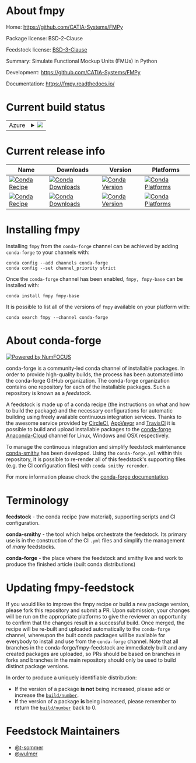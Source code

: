 About fmpy
==========

Home: https://github.com/CATIA-Systems/FMPy

Package license: BSD-2-Clause

Feedstock license: [BSD-3-Clause](https://github.com/conda-forge/fmpy-feedstock/blob/master/LICENSE.txt)

Summary: Simulate Functional Mockup Units (FMUs) in Python

Development: https://github.com/CATIA-Systems/FMPy

Documentation: https://fmpy.readthedocs.io/

Current build status
====================


<table>
    
  <tr>
    <td>Azure</td>
    <td>
      <details>
        <summary>
          <a href="https://dev.azure.com/conda-forge/feedstock-builds/_build/latest?definitionId=5322&branchName=master">
            <img src="https://dev.azure.com/conda-forge/feedstock-builds/_apis/build/status/fmpy-feedstock?branchName=master">
          </a>
        </summary>
        <table>
          <thead><tr><th>Variant</th><th>Status</th></tr></thead>
          <tbody><tr>
              <td>linux_64_python3.6.____cpython</td>
              <td>
                <a href="https://dev.azure.com/conda-forge/feedstock-builds/_build/latest?definitionId=5322&branchName=master">
                  <img src="https://dev.azure.com/conda-forge/feedstock-builds/_apis/build/status/fmpy-feedstock?branchName=master&jobName=linux&configuration=linux_64_python3.6.____cpython" alt="variant">
                </a>
              </td>
            </tr><tr>
              <td>linux_64_python3.7.____73_pypy</td>
              <td>
                <a href="https://dev.azure.com/conda-forge/feedstock-builds/_build/latest?definitionId=5322&branchName=master">
                  <img src="https://dev.azure.com/conda-forge/feedstock-builds/_apis/build/status/fmpy-feedstock?branchName=master&jobName=linux&configuration=linux_64_python3.7.____73_pypy" alt="variant">
                </a>
              </td>
            </tr><tr>
              <td>linux_64_python3.7.____cpython</td>
              <td>
                <a href="https://dev.azure.com/conda-forge/feedstock-builds/_build/latest?definitionId=5322&branchName=master">
                  <img src="https://dev.azure.com/conda-forge/feedstock-builds/_apis/build/status/fmpy-feedstock?branchName=master&jobName=linux&configuration=linux_64_python3.7.____cpython" alt="variant">
                </a>
              </td>
            </tr><tr>
              <td>linux_64_python3.8.____cpython</td>
              <td>
                <a href="https://dev.azure.com/conda-forge/feedstock-builds/_build/latest?definitionId=5322&branchName=master">
                  <img src="https://dev.azure.com/conda-forge/feedstock-builds/_apis/build/status/fmpy-feedstock?branchName=master&jobName=linux&configuration=linux_64_python3.8.____cpython" alt="variant">
                </a>
              </td>
            </tr><tr>
              <td>linux_64_python3.9.____cpython</td>
              <td>
                <a href="https://dev.azure.com/conda-forge/feedstock-builds/_build/latest?definitionId=5322&branchName=master">
                  <img src="https://dev.azure.com/conda-forge/feedstock-builds/_apis/build/status/fmpy-feedstock?branchName=master&jobName=linux&configuration=linux_64_python3.9.____cpython" alt="variant">
                </a>
              </td>
            </tr><tr>
              <td>osx_64_python3.6.____cpython</td>
              <td>
                <a href="https://dev.azure.com/conda-forge/feedstock-builds/_build/latest?definitionId=5322&branchName=master">
                  <img src="https://dev.azure.com/conda-forge/feedstock-builds/_apis/build/status/fmpy-feedstock?branchName=master&jobName=osx&configuration=osx_64_python3.6.____cpython" alt="variant">
                </a>
              </td>
            </tr><tr>
              <td>osx_64_python3.7.____73_pypy</td>
              <td>
                <a href="https://dev.azure.com/conda-forge/feedstock-builds/_build/latest?definitionId=5322&branchName=master">
                  <img src="https://dev.azure.com/conda-forge/feedstock-builds/_apis/build/status/fmpy-feedstock?branchName=master&jobName=osx&configuration=osx_64_python3.7.____73_pypy" alt="variant">
                </a>
              </td>
            </tr><tr>
              <td>osx_64_python3.7.____cpython</td>
              <td>
                <a href="https://dev.azure.com/conda-forge/feedstock-builds/_build/latest?definitionId=5322&branchName=master">
                  <img src="https://dev.azure.com/conda-forge/feedstock-builds/_apis/build/status/fmpy-feedstock?branchName=master&jobName=osx&configuration=osx_64_python3.7.____cpython" alt="variant">
                </a>
              </td>
            </tr><tr>
              <td>osx_64_python3.8.____cpython</td>
              <td>
                <a href="https://dev.azure.com/conda-forge/feedstock-builds/_build/latest?definitionId=5322&branchName=master">
                  <img src="https://dev.azure.com/conda-forge/feedstock-builds/_apis/build/status/fmpy-feedstock?branchName=master&jobName=osx&configuration=osx_64_python3.8.____cpython" alt="variant">
                </a>
              </td>
            </tr><tr>
              <td>osx_64_python3.9.____cpython</td>
              <td>
                <a href="https://dev.azure.com/conda-forge/feedstock-builds/_build/latest?definitionId=5322&branchName=master">
                  <img src="https://dev.azure.com/conda-forge/feedstock-builds/_apis/build/status/fmpy-feedstock?branchName=master&jobName=osx&configuration=osx_64_python3.9.____cpython" alt="variant">
                </a>
              </td>
            </tr><tr>
              <td>win_64_python3.6.____cpython</td>
              <td>
                <a href="https://dev.azure.com/conda-forge/feedstock-builds/_build/latest?definitionId=5322&branchName=master">
                  <img src="https://dev.azure.com/conda-forge/feedstock-builds/_apis/build/status/fmpy-feedstock?branchName=master&jobName=win&configuration=win_64_python3.6.____cpython" alt="variant">
                </a>
              </td>
            </tr><tr>
              <td>win_64_python3.7.____cpython</td>
              <td>
                <a href="https://dev.azure.com/conda-forge/feedstock-builds/_build/latest?definitionId=5322&branchName=master">
                  <img src="https://dev.azure.com/conda-forge/feedstock-builds/_apis/build/status/fmpy-feedstock?branchName=master&jobName=win&configuration=win_64_python3.7.____cpython" alt="variant">
                </a>
              </td>
            </tr><tr>
              <td>win_64_python3.8.____cpython</td>
              <td>
                <a href="https://dev.azure.com/conda-forge/feedstock-builds/_build/latest?definitionId=5322&branchName=master">
                  <img src="https://dev.azure.com/conda-forge/feedstock-builds/_apis/build/status/fmpy-feedstock?branchName=master&jobName=win&configuration=win_64_python3.8.____cpython" alt="variant">
                </a>
              </td>
            </tr><tr>
              <td>win_64_python3.9.____cpython</td>
              <td>
                <a href="https://dev.azure.com/conda-forge/feedstock-builds/_build/latest?definitionId=5322&branchName=master">
                  <img src="https://dev.azure.com/conda-forge/feedstock-builds/_apis/build/status/fmpy-feedstock?branchName=master&jobName=win&configuration=win_64_python3.9.____cpython" alt="variant">
                </a>
              </td>
            </tr>
          </tbody>
        </table>
      </details>
    </td>
  </tr>
</table>

Current release info
====================

| Name | Downloads | Version | Platforms |
| --- | --- | --- | --- |
| [![Conda Recipe](https://img.shields.io/badge/recipe-fmpy-green.svg)](https://anaconda.org/conda-forge/fmpy) | [![Conda Downloads](https://img.shields.io/conda/dn/conda-forge/fmpy.svg)](https://anaconda.org/conda-forge/fmpy) | [![Conda Version](https://img.shields.io/conda/vn/conda-forge/fmpy.svg)](https://anaconda.org/conda-forge/fmpy) | [![Conda Platforms](https://img.shields.io/conda/pn/conda-forge/fmpy.svg)](https://anaconda.org/conda-forge/fmpy) |
| [![Conda Recipe](https://img.shields.io/badge/recipe-fmpy--base-green.svg)](https://anaconda.org/conda-forge/fmpy-base) | [![Conda Downloads](https://img.shields.io/conda/dn/conda-forge/fmpy-base.svg)](https://anaconda.org/conda-forge/fmpy-base) | [![Conda Version](https://img.shields.io/conda/vn/conda-forge/fmpy-base.svg)](https://anaconda.org/conda-forge/fmpy-base) | [![Conda Platforms](https://img.shields.io/conda/pn/conda-forge/fmpy-base.svg)](https://anaconda.org/conda-forge/fmpy-base) |

Installing fmpy
===============

Installing `fmpy` from the `conda-forge` channel can be achieved by adding `conda-forge` to your channels with:

```
conda config --add channels conda-forge
conda config --set channel_priority strict
```

Once the `conda-forge` channel has been enabled, `fmpy, fmpy-base` can be installed with:

```
conda install fmpy fmpy-base
```

It is possible to list all of the versions of `fmpy` available on your platform with:

```
conda search fmpy --channel conda-forge
```


About conda-forge
=================

[![Powered by NumFOCUS](https://img.shields.io/badge/powered%20by-NumFOCUS-orange.svg?style=flat&colorA=E1523D&colorB=007D8A)](http://numfocus.org)

conda-forge is a community-led conda channel of installable packages.
In order to provide high-quality builds, the process has been automated into the
conda-forge GitHub organization. The conda-forge organization contains one repository
for each of the installable packages. Such a repository is known as a *feedstock*.

A feedstock is made up of a conda recipe (the instructions on what and how to build
the package) and the necessary configurations for automatic building using freely
available continuous integration services. Thanks to the awesome service provided by
[CircleCI](https://circleci.com/), [AppVeyor](https://www.appveyor.com/)
and [TravisCI](https://travis-ci.com/) it is possible to build and upload installable
packages to the [conda-forge](https://anaconda.org/conda-forge)
[Anaconda-Cloud](https://anaconda.org/) channel for Linux, Windows and OSX respectively.

To manage the continuous integration and simplify feedstock maintenance
[conda-smithy](https://github.com/conda-forge/conda-smithy) has been developed.
Using the ``conda-forge.yml`` within this repository, it is possible to re-render all of
this feedstock's supporting files (e.g. the CI configuration files) with ``conda smithy rerender``.

For more information please check the [conda-forge documentation](https://conda-forge.org/docs/).

Terminology
===========

**feedstock** - the conda recipe (raw material), supporting scripts and CI configuration.

**conda-smithy** - the tool which helps orchestrate the feedstock.
                   Its primary use is in the construction of the CI ``.yml`` files
                   and simplify the management of *many* feedstocks.

**conda-forge** - the place where the feedstock and smithy live and work to
                  produce the finished article (built conda distributions)


Updating fmpy-feedstock
=======================

If you would like to improve the fmpy recipe or build a new
package version, please fork this repository and submit a PR. Upon submission,
your changes will be run on the appropriate platforms to give the reviewer an
opportunity to confirm that the changes result in a successful build. Once
merged, the recipe will be re-built and uploaded automatically to the
`conda-forge` channel, whereupon the built conda packages will be available for
everybody to install and use from the `conda-forge` channel.
Note that all branches in the conda-forge/fmpy-feedstock are
immediately built and any created packages are uploaded, so PRs should be based
on branches in forks and branches in the main repository should only be used to
build distinct package versions.

In order to produce a uniquely identifiable distribution:
 * If the version of a package **is not** being increased, please add or increase
   the [``build/number``](https://docs.conda.io/projects/conda-build/en/latest/resources/define-metadata.html#build-number-and-string).
 * If the version of a package **is** being increased, please remember to return
   the [``build/number``](https://docs.conda.io/projects/conda-build/en/latest/resources/define-metadata.html#build-number-and-string)
   back to 0.

Feedstock Maintainers
=====================

* [@t-sommer](https://github.com/t-sommer/)
* [@wulmer](https://github.com/wulmer/)

